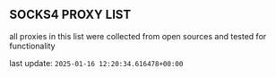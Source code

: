 ## SOCKS4 PROXY LIST

all proxies in this list were collected from open sources and tested for functionality

last update: `2025-01-16 12:20:34.616478+00:00`